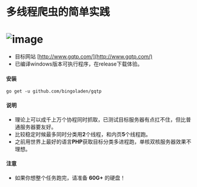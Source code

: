 # 多线程爬虫的简单实践
![image](https://github.com/bingoladen/gqtp/blob/master/show.gif)
=====================
- 目标网站 [http://www.gqtp.com/](http://www.gqtp.com/) 
- 已编译windows版本可执行程序，在release下载体验。

<h4>安装</h4> 
<code>go get -u github.com/bingoladen/gqtp</code>

<h4>说明</h4> 

- 理论上可以成千上万个协程同时抓取，已测试目标服务器有点扛不住，但比普通服务器要友好。
- 比较稳定时候最多同时分类用**2**个线程，和内页**5**个线程跑。
- 之前用世界上最好的语言**PHP**获取目标分类多进程跑，单核双核服务器效果不理想。

<h4>注意</h4>

- 如果你想整个任务跑完，请准备 **60G+** 的硬盘！
